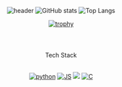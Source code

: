 <div align=center>

![header](https://capsule-render.vercel.app/api?type=waving&color=auto&height=300&section=header&text=BaeJaeMin%20&fontSize=90)
![GitHub stats](https://github-readme-stats.vercel.app/api?&descAlign=60&color=gradient&username=JJamJaemin&theme=buefy&show_icons=true) 
![Top Langs](https://github-readme-stats.vercel.app/api/top-langs/?username=JJamJaemin&layout=compact&theme=buefy)
 <br>
 
[![trophy](https://github-profile-trophy.vercel.app/?username=JJamJaemin)](https://github.com/ryo-ma/github-profile-trophy)

#
 
<br>
 Tech Stack
 <br><br>

[![python](https://img.shields.io/badge/Python-3776AB?style=flat-square&logo=Python&logoColor=ffffff)](https://github.com/JJamJaemin)
[![JS](https://img.shields.io/badge/JavaScript-FFFF33?style=flat-square&logo=Node.js&logoColor=black)](https://github.com/JJamJaemin)
 <a href="https://github.com/JJamJaemin" target="_new"><img src="https://img.shields.io/badge/Visual Studio-0067?style=square&logo=Visual Studio&logoColor=ffffff"/></a>
[![C](https://img.shields.io/badge/C-99CCFF?style=flat-square&logo=C&logoColor=0099FF)](https://github.com/JJamJaemin)
